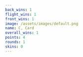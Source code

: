 ```yaml
---
back_wins: 1
flight_wins: 1
front_wins: 1
image: /assets/images/default.png
name: C, Card
overall_wins: 1
points: 4
rounds: 1
skins: 0
---
```

